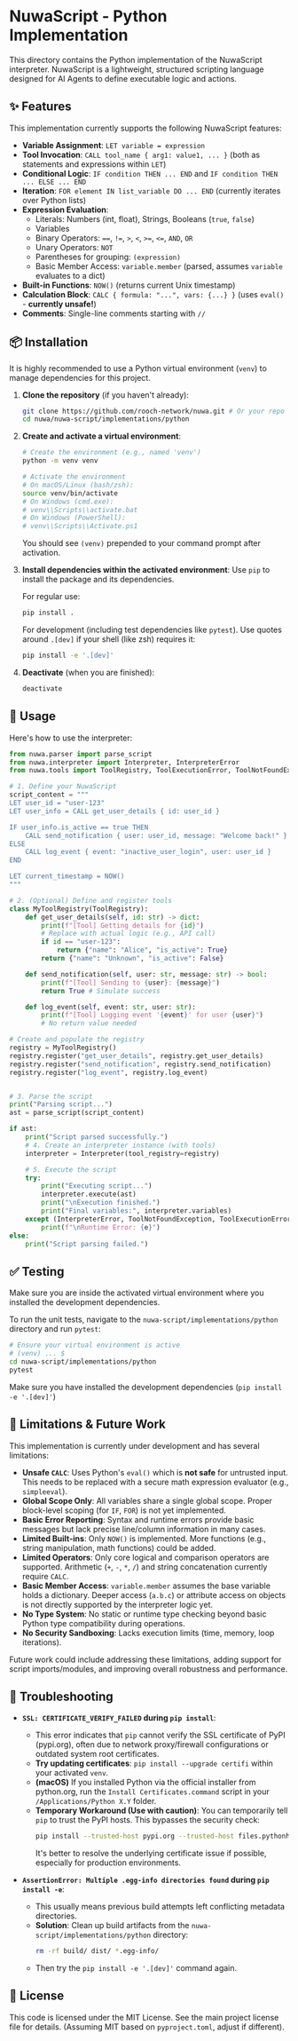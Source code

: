 # NuwaScript - Python Implementation

This directory contains the Python implementation of the NuwaScript interpreter. NuwaScript is a lightweight, structured scripting language designed for AI Agents to define executable logic and actions.

## ✨ Features

This implementation currently supports the following NuwaScript features:

*   **Variable Assignment**: `LET variable = expression`
*   **Tool Invocation**: `CALL tool_name { arg1: value1, ... }` (both as statements and expressions within `LET`)
*   **Conditional Logic**: `IF condition THEN ... END` and `IF condition THEN ... ELSE ... END`
*   **Iteration**: `FOR element IN list_variable DO ... END` (currently iterates over Python lists)
*   **Expression Evaluation**:
    *   Literals: Numbers (int, float), Strings, Booleans (`true`, `false`)
    *   Variables
    *   Binary Operators: `==`, `!=`, `>`, `<`, `>=`, `<=`, `AND`, `OR`
    *   Unary Operators: `NOT`
    *   Parentheses for grouping: `(expression)`
    *   Basic Member Access: `variable.member` (parsed, assumes `variable` evaluates to a dict)
*   **Built-in Functions**: `NOW()` (returns current Unix timestamp)
*   **Calculation Block**: `CALC { formula: "...", vars: {...} }` (uses `eval()` - **currently unsafe!**)
*   **Comments**: Single-line comments starting with `//`

## 📦 Installation

It is highly recommended to use a Python virtual environment (`venv`) to manage dependencies for this project.

1.  **Clone the repository** (if you haven't already):
    ```bash
    git clone https://github.com/rooch-network/nuwa.git # Or your repo URL
    cd nuwa/nuwa-script/implementations/python
    ```

2.  **Create and activate a virtual environment**:
    ```bash
    # Create the environment (e.g., named 'venv')
    python -m venv venv

    # Activate the environment
    # On macOS/Linux (bash/zsh):
    source venv/bin/activate
    # On Windows (cmd.exe):
    # venv\\Scripts\\activate.bat
    # On Windows (PowerShell):
    # venv\\Scripts\\Activate.ps1
    ```
    You should see `(venv)` prepended to your command prompt after activation.

3.  **Install dependencies within the activated environment**:
    Use `pip` to install the package and its dependencies.

    For regular use:
    ```bash
    pip install .
    ```
    For development (including test dependencies like `pytest`). Use quotes around `.[dev]` if your shell (like zsh) requires it:
    ```bash
    pip install -e '.[dev]'
    ```

4.  **Deactivate** (when you are finished):
    ```bash
    deactivate
    ```

## 🚀 Usage

Here's how to use the interpreter:

```python
from nuwa.parser import parse_script
from nuwa.interpreter import Interpreter, InterpreterError
from nuwa.tools import ToolRegistry, ToolExecutionError, ToolNotFoundException

# 1. Define your NuwaScript
script_content = """
LET user_id = "user-123"
LET user_info = CALL get_user_details { id: user_id }

IF user_info.is_active == true THEN
    CALL send_notification { user: user_id, message: "Welcome back!" }
ELSE
    CALL log_event { event: "inactive_user_login", user: user_id }
END

LET current_timestamp = NOW()
"""

# 2. (Optional) Define and register tools
class MyToolRegistry(ToolRegistry):
    def get_user_details(self, id: str) -> dict:
        print(f"[Tool] Getting details for {id}")
        # Replace with actual logic (e.g., API call)
        if id == "user-123":
            return {"name": "Alice", "is_active": True}
        return {"name": "Unknown", "is_active": False}

    def send_notification(self, user: str, message: str) -> bool:
        print(f"[Tool] Sending to {user}: {message}")
        return True # Simulate success

    def log_event(self, event: str, user: str):
        print(f"[Tool] Logging event '{event}' for user {user}")
        # No return value needed

# Create and populate the registry
registry = MyToolRegistry()
registry.register("get_user_details", registry.get_user_details)
registry.register("send_notification", registry.send_notification)
registry.register("log_event", registry.log_event)


# 3. Parse the script
print("Parsing script...")
ast = parse_script(script_content)

if ast:
    print("Script parsed successfully.")
    # 4. Create an interpreter instance (with tools)
    interpreter = Interpreter(tool_registry=registry)

    # 5. Execute the script
    try:
        print("Executing script...")
        interpreter.execute(ast)
        print("\nExecution finished.")
        print("Final variables:", interpreter.variables)
    except (InterpreterError, ToolNotFoundException, ToolExecutionError) as e:
        print(f"\nRuntime Error: {e}")
else:
    print("Script parsing failed.")

```

## ✅ Testing

Make sure you are inside the activated virtual environment where you installed the development dependencies.

To run the unit tests, navigate to the `nuwa-script/implementations/python` directory and run `pytest`:

```bash
# Ensure your virtual environment is active
# (venv) ... $
cd nuwa-script/implementations/python
pytest
```

Make sure you have installed the development dependencies (`pip install -e '.[dev]'`)

## 🚧 Limitations & Future Work

This implementation is currently under development and has several limitations:

*   **Unsafe `CALC`**: Uses Python's `eval()` which is **not safe** for untrusted input. This needs to be replaced with a secure math expression evaluator (e.g., `simpleeval`).
*   **Global Scope Only**: All variables share a single global scope. Proper block-level scoping (for `IF`, `FOR`) is not yet implemented.
*   **Basic Error Reporting**: Syntax and runtime errors provide basic messages but lack precise line/column information in many cases.
*   **Limited Built-ins**: Only `NOW()` is implemented. More functions (e.g., string manipulation, math functions) could be added.
*   **Limited Operators**: Only core logical and comparison operators are supported. Arithmetic (`+`, `-`, `*`, `/`) and string concatenation currently require `CALC`.
*   **Basic Member Access**: `variable.member` assumes the base variable holds a dictionary. Deeper access (`a.b.c`) or attribute access on objects is not directly supported by the interpreter logic yet.
*   **No Type System**: No static or runtime type checking beyond basic Python type compatibility during operations.
*   **No Security Sandboxing**: Lacks execution limits (time, memory, loop iterations).

Future work could include addressing these limitations, adding support for script imports/modules, and improving overall robustness and performance.

## 🐛 Troubleshooting

*   **`SSL: CERTIFICATE_VERIFY_FAILED` during `pip install`**:
    *   This error indicates that `pip` cannot verify the SSL certificate of PyPI (pypi.org), often due to network proxy/firewall configurations or outdated system root certificates.
    *   **Try updating certificates**: `pip install --upgrade certifi` within your activated `venv`.
    *   **(macOS)** If you installed Python via the official installer from python.org, run the `Install Certificates.command` script in your `/Applications/Python X.Y` folder.
    *   **Temporary Workaround (Use with caution)**: You can temporarily tell `pip` to trust the PyPI hosts. This bypasses the security check:
        ```bash
        pip install --trusted-host pypi.org --trusted-host files.pythonhosted.org -e '.[dev]'
        ```
        It's better to resolve the underlying certificate issue if possible, especially for production environments.

*   **`AssertionError: Multiple .egg-info directories found` during `pip install -e`**:
    *   This usually means previous build attempts left conflicting metadata directories.
    *   **Solution**: Clean up build artifacts from the `nuwa-script/implementations/python` directory:
        ```bash
        rm -rf build/ dist/ *.egg-info/
        ```
    *   Then try the `pip install -e '.[dev]'` command again.


## 📜 License

This code is licensed under the MIT License. See the main project license file for details. (Assuming MIT based on `pyproject.toml`, adjust if different).
